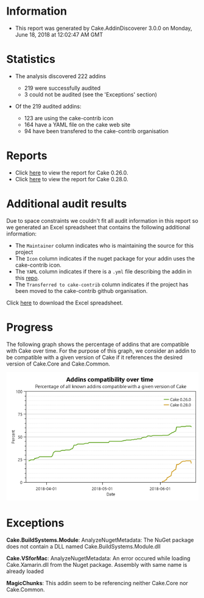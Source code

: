 # Information

- This report was generated by Cake.AddinDiscoverer 3.0.0 on Monday, June 18, 2018 at 12:02:47 AM GMT

# Statistics

- The analysis discovered 222 addins
  - 219 were successfully audited
  - 3 could not be audited (see the 'Exceptions' section)

- Of the 219 audited addins:
  - 123 are using the cake-contrib icon
  - 164 have a YAML file on the cake web site
  - 94 have been transfered to the cake-contrib organisation

# Reports

- Click [here](Audit_for_Cake_0.26.0.md) to view the report for Cake 0.26.0.
- Click [here](Audit_for_Cake_0.28.0.md) to view the report for Cake 0.28.0.

# Additional audit results

Due to space constraints we couldn't fit all audit information in this report so we generated an Excel spreadsheet that contains the following additional information:
- The `Maintainer` column indicates who is maintaining the source for this project
- The `Icon` column indicates if the nuget package for your addin uses the cake-contrib icon.
- The `YAML` column indicates if there is a `.yml` file describing the addin in this [repo](https://github.com/cake-build/website/tree/develop/addins).
- The `Transferred to cake-contrib` column indicates if the project has been moved to the cake-contrib github organisation.

Click [here](Audit.xlsx) to download the Excel spreadsheet.

# Progress

The following graph shows the percentage of addins that are compatible with Cake over time. For the purpose of this graph, we consider an addin to be compatible with a given version of Cake if it references the desired version of Cake.Core and Cake.Common.

![](Audit_progress.png)


# Exceptions

**Cake.BuildSystems.Module**: AnalyzeNugetMetadata: The NuGet package does not contain a DLL named Cake.BuildSystems.Module.dll

**Cake.VSforMac**: AnalyzeNugetMetadata: An error occured while loading Cake.Xamarin.dll from the Nuget package. Assembly with same name is already loaded

**MagicChunks**: This addin seem to be referencing neither Cake.Core nor Cake.Common.

